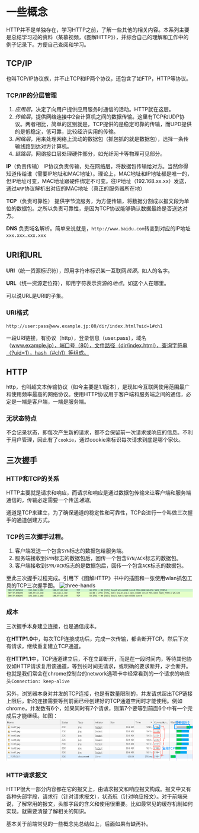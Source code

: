 # 一些概念
HTTP并不是单独存在，学习HTTP之前，了解一些其他的相关内容。本系列主要是总结学习过的资料（某慕视频，《图解HTTP》），并综合自己的理解和工作中的例子记录下。方便自己查阅和学习。

## TCP/IP
也叫TCP/IP协议族，并不止TCP和IP两个协议，还包含了如FTP，HTTP等协议。

### TCP/IP的分层管理
1. *应用层*，决定了向用户提供应用服务时通信的活动。HTTP就在这层。
2. *传输层*，提供网络连接中2台计算机之间的数据传输。这里有TCP和UDP协议。两者相比，简单的区别就是，TCP提供的是稳定可靠的传输，而UPD提供的是低稳定，低可靠，比较经济实用的传输。
3. *网络层*，用来处理网络上流动的数据包（抓包抓的就是数据包），选择一条传输线路到达对方计算机。
4. *链路层*，网络接口层处理硬件部分，如光纤网卡等物理可见部分。

**IP**（负责传输）
IP协议负责传输，处在网络层，将数据包传输给对方。当然你得知道传给谁（需要IP地址和MAC地址）。理论上，MAC地址和IP地址都是唯一的，但IP地址可变，MAC地址跟硬件绑定不可变。往IP地址（192.168.xx.xx）发送，通过`ARP`协议解析出对应的MAC地址（真正的服务器所在地）

**TCP**（负责可靠性）
提供字节流服务，为方便传输，将数据分割成以报文段为单位的数据包。之所以负责可靠性，是因为TCP协议能够确认数据最终是否送达对方。

**DNS**
负责域名解析。简单来说就是，`http://www.baidu.com`转变到对应的IP地址`xxx.xxx.xxx.xxx`

## URI和URL
**URI**（统一资源标识符），即用字符串标识某一互联网*资源*。如人的名字。

**URL**（统一资源定位符），即用字符表示资源的*地点*。如这个人在哪里。

可以说URL是URI的子集。

### URI格式
`http://user:pass@www.example.jp:80/dir/index.html?uid=1#ch1`

一段URI链接，有协议（http），登录信息（user.pass），域名（www.example.jp），端口号（80），文件路径（dir/index.html），查询字符串（?uid=1），hash（#ch1）等组成。


## HTTP
http，也叫超文本传输协议（如今主要是1.1版本），是现如今互联网使用范围最广和使用频率最高的网络协议。使用HTTP协议用于客户端和服务端之间的通信，必定是一端是客户端，一端是服务端。

### 无状态特点
不会记录状态，即每次产生新的请求，都不会保留前一次请求或响应的信息。不利于用户管理，因此有了`cookie`，通过cookie来标识每次请求到底是哪个家伙。

## 三次握手

### HTTP和TCP的关系
HTTP主要就是请求和响应，而请求和响应是通过数据包传输来让客户端和服务端通信的，传输必定需要一个传送*通道*。

通道是TCP来建立，为了确保通道的稳定性和可靠性，TCP会进行一个叫做三次握手的通道创建方式。

### TCP的三次握手过程。
1. 客户端发送一个包含`SYN`标志的数据包给服务端。
2. 服务端接收到`SYN`标志的数据包后，回传一个包含`SYN/ACK`标志的数据包。
3. 客户端接收到`SYN/ACK`标志的是数据包后，回传一个包含`ACK`标志的数据包。
   
至此三次握手过程完成。引用下《图解HTTP》书中的插图和一张使用wlan抓包工具的TCP三次握手图。
![three-hands](./img/Jietu20181118-182250.jpg)
![three-hands2](./img/tcp-three-shake-hands.png)

### 成本
三次握手本身建立连接，也是通信成本。

在**HTTP1.0**中，每次TCP连接成功后，完成一次传输，都会断开TCP。然后下次有请求，继续重复建立TCP通道。

在**HTTP1.1**中，TCP通道建立后，不在立即断开，而是在一段时间内，等待其他协议如HTTP请求复用该通道，等到长时间无请求，或明确的要求断开，才会断开。也就是我们常会在chrome控制台的network选项卡中经常看到的一个请求的响应头`Connection: keep-alive`

另外，浏览器本身对并发的TCP连接，也是有数量限制的，并发请求超出TCP链接上限后，新的连接需要等到前面已经创建好的TCP通道空闲时才能使用。例如chrome，并发数有6个，如果同时有7个请求，则第7个要等到前面6个中有一个完成后才能继续。如图：
![tcp-num](./img/long-connect.png)

### HTTP请求报文
HTTP很大一部分内容都在它的报文上，由请求报文和响应报文构成。报文中又有各种头部字段，请求行（针对请求报文），状态航（针对响应报文）。对于前端来说，了解常用的报文，头部字段的含义和使用很重要。比如最常见的缓存机制如何实现，就需要清楚了解相关的知识。


基本关于前端常见的一些概念先总结如上，后面如果有缺再补。